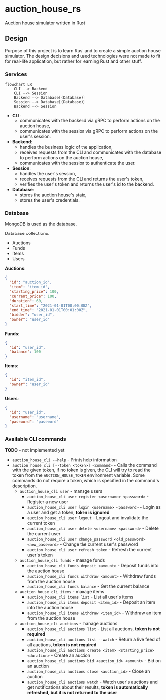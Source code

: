 # auction_house_rs
Auction house simulator written in Rust

## Design

Purpose of this project is to learn Rust and to create a simple auction house simulator.
The design decisions and used technologies were not made to fit for real-life  application,
but rather for learning Rust and other stuff.

### Services

```mermaid
flowchart LR
    CLI --> Backend
    CLI --> Session
    Backend --> Database[(Database)]
    Session --> Database[(Database)]
    Backend --> Session
```

- **CLI**: 
  - communicates with the backend via gRPC to perform actions on the auction house,
  - communicates with the session via gRPC to perform actions on the user's session.
- **Backend**:
  - handles the business logic of the application,
  - receives requests from the CLI and communicates with the database to perform actions on the auction house,
  - communicates with the session to authenticate the user.
- **Session**:
  - handles the user's session,
  - receives requests from the CLI and returns the user's token,
  - verifies the user's token and returns the user's id to the backend.
- **Database**:
  - stores the auction house's state,
  - stores the user's credentials.

### Database

MongoDB is used as the database.

Database collections:
  - Auctions
  - Funds
  - Items
  - Users

**Auctions**:
```json
{
  "id": "auction_id",
  "item": "item_id",
  "starting_price": 100,
  "current_price": 100,
  "duration": 60,
  "start_time": "2021-01-01T00:00:00Z",
  "end_time": "2021-01-01T00:01:00Z",
  "bidder": "user_id",
  "owner": "user_id"
}
```

**Funds**:
```json
{
  "id": "user_id",
  "balance": 100
}
```

**Items**:
```json
{
  "id": "item_id",
  "owner": "user_id"
}
```

**Users**:
```json
{
  "id": "user_id",
  "username": "username",
  "password": "password"
}
```

### Available CLI commands

**TODO** - not implemented yet

- `auction_house_cli --help` - Prints help information
- `auction_house_cli [--token <token>] <command>` - Calls the command with the given token,
if no token is given, the CLI will try to read the token from the `AUCTION_HOUSE_TOKEN` environment variable.
Some commands do not require a token, which is specified in the command's description.
  - `auction_house_cli user` - manage users
    - `auction_house_cli user register <username> <password>` - Register a new user
    - `auction_house_cli user login <username> <password>` - Login as a user and get a token, **token is ignored**
    - `auction_house_cli user logout` - Logout and invalidate the current token
    - `auction_house_cli user delete <username> <password>` - Delete the current user
    - `auction_house_cli user change_password <old_password> <new_password>` - Change the current user's password
    - `auction_house_cli user refresh_token` - Refresh the current user's token
  - `auction_house_cli funds` - manage funds
    - `auction_house_cli funds deposit <amount>` - Deposit funds into the auction house
    - `auction_house_cli funds withdraw <amount>` - Withdraw funds from the auction house
    - `auction_house_cli funds balance` - Get the current balance
  - `auction_house_cli items` - manage items
    - `auction_house_cli items list` - List all user's items
    - `auction_house_cli items deposit <item_id>` - Deposit an item into the auction house
    - `auction_house_cli items withdraw <item_id>` - Withdraw an item from the auction house
  - `auction_house_cli auctions` - manage auctions
    - `auction_house_cli auctions list` - List all auctions, **token is not required**
    - `auction_house_cli auctions list --watch` - Return a live feed of all auctions, **token is not required**  
    - `auction_house_cli auctions create <item> <starting_price> <duration>` - Create an auction
    - `auction_house_cli auctions bid <auction_id> <amount>` - Bid on an auction
    - `auction_house_cli auctions close <auction_id>` - Close an auction
    - `auction_house_cli auctions watch` - Watch user's auctions and get notifications about their results, **token is automatically refreshed, but it is not returned to the user**